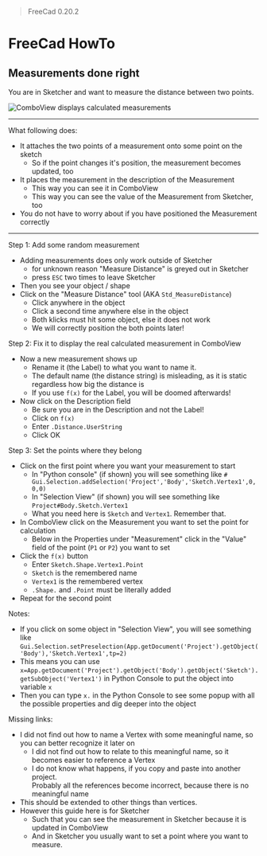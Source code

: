 > FreeCad 0.20.2

# FreeCad HowTo

## Measurements done right

You are in Sketcher and want to measure the distance between two points.

![ComboView displays calculated measurements](https://github.com/hilbix/tino/assets/994093/865a17fe-fb98-4df3-92a8-f766c434b6f0)

-----------------

What following does:

- It attaches the two points of a measurement onto some point on the sketch
  - So if the point changes it's position, the measurement becomes updated, too
- It places the measurement in the description of the Measurement
  - This way you can see it in ComboView
  - This way you can see the value of the Measurement from Sketcher, too
- You do not have to worry about if you have positioned the Measurement correctly

-----------------

Step 1: Add some random measurement

- Adding measurements does only work outside of Sketcher
  - for unknown reason "Measure Distance" is greyed out in Sketcher
  - press `ESC` two times to leave Sketcher
- Then you see your object / shape
- Click on the "Measure Distance" tool (AKA `Std_MeasureDistance`)
  - Click anywhere in the object
  - Click a second time anywhere else in the object
  - Both klicks must hit some object, else it does not work
  - We will correctly position the both points later!

Step 2: Fix it to display the real calculated measurement in ComboView

- Now a new measurement shows up
  - Rename it (the Label) to what you want to name it.
  - The default name (the distance string) is misleading, as it is static regardless how big the distance is
  - If you use `f(x)` for the Label, you will be doomed afterwards!
- Now click on the Description field
  - Be sure you are in the Description and not the Label!
  - Click on `f(x)`
  - Enter `.Distance.UserString`
  - Click OK

Step 3: Set the points where they belong

- Click on the first point where you want your measurement to start
  - In "Python console" (if shown) you will see something like `# Gui.Selection.addSelection('Project','Body','Sketch.Vertex1',0,0,0)`
  - In "Selection View" (if shown) you will see something like `Project#Body.Sketch.Vertex1`
  - What you need here is `Sketch` and `Vertex1`.  Remember that.
- In ComboView click on the Measurement you want to set the point for calculation
  - Below in the Properties under "Measurement" click in the "Value" field of the point (`P1` or `P2`) you want to set
- Click the `f(x)` button
  - Enter `Sketch.Shape.Vertex1.Point`
  - `Sketch` is the remembered name
  - `Vertex1` is the remembered vertex
  - `.Shape.` and `.Point` must be literally added
- Repeat for the second point

Notes:

- If you click on some object in "Selection View", you will see something like  
  `Gui.Selection.setPreselection(App.getDocument('Project').getObject('Body'),'Sketch.Vertex1',tp=2)`  
- This means you can use `x=App.getDocument('Project').getObject('Body').getObject('Sketch').getSubObject('Vertex1')` in Python Console to put the object into variable `x`
- Then you can type `x.` in the Python Console to see some popup with all the possible properties and dig deeper into the object

Missing links:

- I did not find out how to name a Vertex with some meaningful name, so you can better recognize it later on
  - I did not find out how to relate to this meaningful name, so it becomes easier to reference a Vertex
  - I do not know what happens, if you copy and paste into another project.  
    Probably all the references become incorrect, because there is no meaningful name
- This should be extended to other things than vertices.
- However this guide here is for Sketcher
  - Such that you can see the measurement in Sketcher because it is updated in ComboView
  - And in Sketcher you usually want to set a point where you want to measure.
